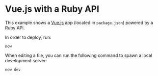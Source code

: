 # Vue.js with a Ruby API

This example shows a [Vue.js](https://vuejs.org/) app (located in `package.json`) powered by a Ruby API.

In order to deploy, run:

```
now
```

When editing a file, you can run the following command to spawn a local development server:

```
now dev
```
